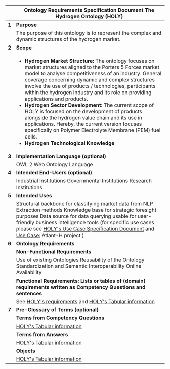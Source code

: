 | |**Ontology Requirements Specification Document The Hydrogen Ontology (HOLY)**  |
|--------|-----------------------------------------------------------------------------------|
| **1**  | **Purpose**                             |
|        | The purpose of this ontology is to represent the complex and dynamic structures of the hydrogen market.        |
| **2**  | **Scope**                               |
|        |  <ul> <li> **Hydrogen Market Structure:** The ontology focuses on market structures aligned to the Porters 5 Forces market model to analyse competitiveness of an industry. General coverage concerning dynamic and complex structures involve the use of products / technologies, participants within the hydrogen industry and its role on providing applications and products. </li><li> **Hydrogen Sector Development:** The current scope of HOLY is focused on the development of products alongside the hydrogen value chain and its use in applications. Hereby, the current version focuses specifically on Polymer Electrolyte Membrane (PEM) fuel cells. </li> <li> **Hydrogen Technological Knowledge** </li> </ul> |
| **3**  | **Implementation Language (optional)**                                                                         |
|        | OWL 2 Web Ontology Language                                                       |
| **4**  | **Intended End-Users (optional)**                                                                              |
|        | Industrial Institutions Governmental Institutions Research Institutions                                        |
| **5**  | **Intended Uses**                       |
|        | Structural backbone for classifying market data from NLP Extraction methods Knowledge base for strategic foresight purposes Data source for data querying usable for user-friendly business intelligence tools (for specific use cases please see  [HOLY's Use Case Specification Document](./Use_Case_Specification.md) and [Use Case:](../Use_Case/) Atlant-H project )                                      |
| **6**  | **Ontology Requirements**               |
|        | **Non-Functional Requirements**         |
|        | Use of existing Ontologies  Reusability of the Ontology Standardization and Semantic Interoperability Online Availability                                                             |
|        | **Functional Requirements: Lists or tables of (domain) requirements written as Competency Questions and sentences**                                                                   |
|        | See [HOLY's requirements](Ontology_requirements.md) and [HOLY's Tabular information](Tabular_Information.md)                     |
| **7**  | **Pre-Glossary of Terms (optional)**                                                                           |
|        | **Terms from Competency Questions**                                                                            |
|        | [HOLY's Tabular information](Tabular_Information.md)                                          |
|        | **Terms from Answers**                  |
|        | [HOLY's Tabular information](Tabular_Information.md)                                         |
|        | **Objects**                             |
|        | [HOLY's Tabular information](Tabular_Information.md)                                          |
